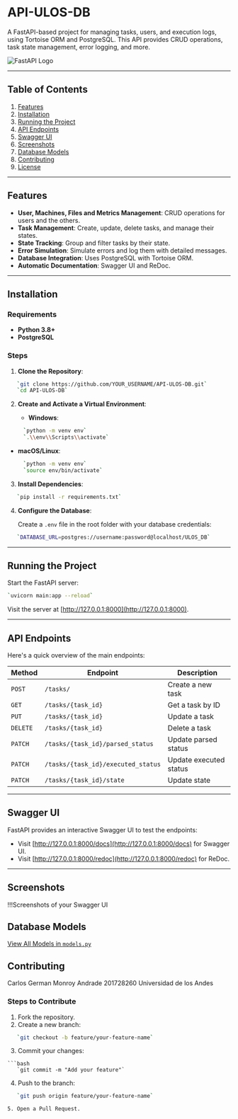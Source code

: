# API-ULOS-DB

A FastAPI-based project for managing tasks, users, and execution logs, using Tortoise ORM and PostgreSQL. This API provides CRUD operations, task state management, error logging, and more.

![FastAPI Logo](https://fastapi.tiangolo.com/img/logo-margin/logo-teal.png)

---

## Table of Contents

1. [Features](#features)
2. [Installation](#installation)
3. [Running the Project](#running-the-project)
4. [API Endpoints](#api-endpoints)
5. [Swagger UI](#swagger-ui)
6. [Screenshots](#screenshots)
7. [Database Models](#database-models)
8. [Contributing](#contributing)
9. [License](#license)

---

## Features

- **User, Machines, Files and Metrics Management**: CRUD operations for users and the others.
- **Task Management**: Create, update, delete tasks, and manage their states.
- **State Tracking**: Group and filter tasks by their state.
- **Error Simulation**: Simulate errors and log them with detailed messages.
- **Database Integration**: Uses PostgreSQL with Tortoise ORM.
- **Automatic Documentation**: Swagger UI and ReDoc.

---

## Installation

### Requirements

- **Python 3.8+**
- **PostgreSQL**

### Steps

1. **Clone the Repository**:

```bash  
   `git clone https://github.com/YOUR_USERNAME/API-ULOS-DB.git`  
   `cd API-ULOS-DB`
```
2. **Create and Activate a Virtual Environment**:

   - **Windows**:

```bash  
     `python -m venv env`  
     `.\\env\\Scripts\\activate`
```
   - **macOS/Linux**:

```bash  
     `python -m venv env`  
     `source env/bin/activate`
```
3. **Install Dependencies**:

```bash  
   `pip install -r requirements.txt`
```
4. **Configure the Database**:

   Create a `.env` file in the root folder with your database credentials:

```bash  
   `DATABASE_URL=postgres://username:password@localhost/ULOS_DB`
```
---

## Running the Project

Start the FastAPI server:

```bash  
`uvicorn main:app --reload`
```
Visit the server at [http://127.0.0.1:8000](http://127.0.0.1:8000).

---

## API Endpoints

Here's a quick overview of the main endpoints:

| Method   | Endpoint                            | Description                       |
|----------|-------------------------------------|-----------------------------------|
| `POST`   | `/tasks/`                          | Create a new task                 |
| `GET`    | `/tasks/{task_id}`                 | Get a task by ID                  |
| `PUT`    | `/tasks/{task_id}`                 | Update a task                     |
| `DELETE` | `/tasks/{task_id}`                 | Delete a task                     |
| `PATCH`  | `/tasks/{task_id}/parsed_status`   | Update parsed status              |
| `PATCH`  | `/tasks/{task_id}/executed_status` | Update executed status            |
| `PATCH`  | `/tasks/{task_id}/state`           | Update state                      |

---

## Swagger UI

FastAPI provides an interactive Swagger UI to test the endpoints:

- Visit [http://127.0.0.1:8000/docs](http://127.0.0.1:8000/docs) for Swagger UI.
- Visit [http://127.0.0.1:8000/redoc](http://127.0.0.1:8000/redoc) for ReDoc.

---

## Screenshots

!!!Screenshots of your Swagger UI 

## Database Models

[View All Models in `models.py`](models.py)

## Contributing

Carlos German Monroy Andrade
201728260
Universidad de los Andes

### Steps to Contribute

1. Fork the repository.
2. Create a new branch:

```bash  
   `git checkout -b feature/your-feature-name`
```
3. Commit your changes:
```
```bash  
   `git commit -m "Add your feature"`
```
4. Push to the branch:

```bash 
   `git push origin feature/your-feature-name`

5. Open a Pull Request.

